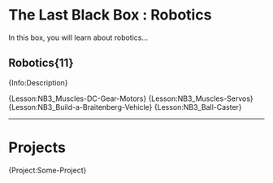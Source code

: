 # The Last Black Box : Robotics
In this box, you will learn about robotics...

## Robotics{11}
{Info:Description}

{Lesson:NB3_Muscles-DC-Gear-Motors}
{Lesson:NB3_Muscles-Servos}
{Lesson:NB3_Build-a-Braitenberg-Vehicle}
{Lesson:NB3_Ball-Caster}

---

# Projects
{Project:Some-Project}

